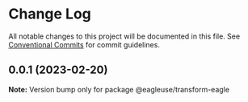 # Change Log

All notable changes to this project will be documented in this file.
See [Conventional Commits](https://conventionalcommits.org) for commit guidelines.

## 0.0.1 (2023-02-20)

**Note:** Version bump only for package @eagleuse/transform-eagle
